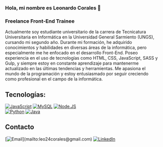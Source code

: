 ### Hola, mi nombre es Leonardo Corales 👋
### Freelance Front-End Trainee

Actualmente soy estudiante universitario de la carrera de Tecnicatura Universitaria en Informática en la Universidad General Sarmiento (UNGS), cursando mi segundo año. Durante mi formación, he adquirido conocimientos y habilidades en diversas áreas de la informática, pero especialmente me he enfocado en el desarrollo Front-End. Poseo experiencia en el uso de tecnologías como HTML, CSS, JavaScript, SASS y Gulp, y siempre estoy en constante aprendizaje para mantenerme actualizado en las últimas tendencias y herramientas. Me apasiona el mundo de la programación y estoy entusiasmado por seguir creciendo como profesional en el campo de la informática.

## Tecnologías:
[![JavaScript](https://img.shields.io/badge/JavaScript-F7DF1E?style=for-the-badge&logo=javascript&logoColor=white&labelColor=101010)]()
[![MySQL](https://img.shields.io/badge/MySQL-4479A1?style=for-the-badge&logo=mysql&logoColor=white&labelColor=101010)]()
[![Node.JS](https://img.shields.io/badge/Node.JS-339933?style=for-the-badge&logo=node.js&logoColor=white&labelColor=101010)]()
</br>
[![Python](https://img.shields.io/badge/Python-yellow?style=for-the-badge&logo=python&logoColor=white&labelColor=101010)]()
[![Java](https://img.shields.io/badge/Java-007396?style=for-the-badge&logo=java&logoColor=white&labelColor=101010)]()

## Contacto
[![Email](https://img.shields.io/badge/leo24corales@gmail.com-email_personal_(respuesta_lenta)-D14836?style=for-the-badge&logo=gmail&logoColor=white&labelColor=101010)](mailto:leo24corales@gmail.com)
[![LinkedIn](https://img.shields.io/badge/LinkedIn-Leonardo_Corales-0077B5?style=for-the-badge&logo=linkedin&logoColor=white&labelColor=101010)](https://www.linkedin.com/in/leonardo-ezequiel-corales-0557a4259/)
